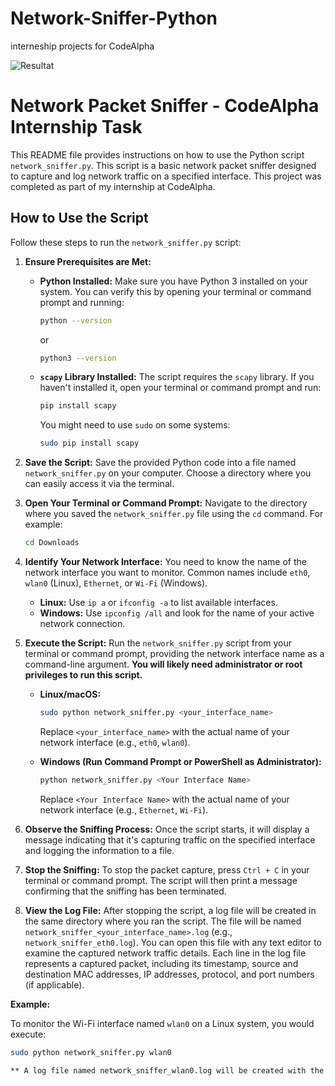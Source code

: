 # Network-Sniffer-Python

interneship projects for CodeAlpha

![Resultat](img/NetS)

# Network Packet Sniffer - CodeAlpha Internship Task

This README file provides instructions on how to use the Python script `network_sniffer.py`. This script is a basic network packet sniffer designed to capture and log network traffic on a specified interface. This project was completed as part of my internship at CodeAlpha.

## How to Use the Script

Follow these steps to run the `network_sniffer.py` script:

1.  **Ensure Prerequisites are Met:**

    - **Python Installed:** Make sure you have Python 3 installed on your system. You can verify this by opening your terminal or command prompt and running:
      ```bash
      python --version
      ```
      or
      ```bash
      python3 --version
      ```
    - **`scapy` Library Installed:** The script requires the `scapy` library. If you haven't installed it, open your terminal or command prompt and run:
      ```bash
      pip install scapy
      ```
      You might need to use `sudo` on some systems:
      ```bash
      sudo pip install scapy
      ```

2.  **Save the Script:** Save the provided Python code into a file named `network_sniffer.py` on your computer. Choose a directory where you can easily access it via the terminal.

3.  **Open Your Terminal or Command Prompt:** Navigate to the directory where you saved the `network_sniffer.py` file using the `cd` command. For example:

    ```bash
    cd Downloads
    ```

4.  **Identify Your Network Interface:** You need to know the name of the network interface you want to monitor. Common names include `eth0`, `wlan0` (Linux), `Ethernet`, or `Wi-Fi` (Windows).

    - **Linux:** Use `ip a` or `ifconfig -a` to list available interfaces.
    - **Windows:** Use `ipconfig /all` and look for the name of your active network connection.

5.  **Execute the Script:** Run the `network_sniffer.py` script from your terminal or command prompt, providing the network interface name as a command-line argument. **You will likely need administrator or root privileges to run this script.**

    - **Linux/macOS:**

      ```bash
      sudo python network_sniffer.py <your_interface_name>
      ```

      Replace `<your_interface_name>` with the actual name of your network interface (e.g., `eth0`, `wlan0`).

    - **Windows (Run Command Prompt or PowerShell as Administrator):**
      ```bash
      python network_sniffer.py <Your Interface Name>
      ```
      Replace `<Your Interface Name>` with the actual name of your network interface (e.g., `Ethernet`, `Wi-Fi`).

6.  **Observe the Sniffing Process:** Once the script starts, it will display a message indicating that it's capturing traffic on the specified interface and logging the information to a file.

7.  **Stop the Sniffing:** To stop the packet capture, press `Ctrl + C` in your terminal or command prompt. The script will then print a message confirming that the sniffing has been terminated.

8.  **View the Log File:** After stopping the script, a log file will be created in the same directory where you ran the script. The file will be named `network_sniffer_<your_interface_name>.log` (e.g., `network_sniffer_eth0.log`). You can open this file with any text editor to examine the captured network traffic details. Each line in the log file represents a captured packet, including its timestamp, source and destination MAC addresses, IP addresses, protocol, and port numbers (if applicable).

**Example:**

To monitor the Wi-Fi interface named `wlan0` on a Linux system, you would execute:

```bash
sudo python network_sniffer.py wlan0

** A log file named network_sniffer_wlan0.log will be created with the captured data **
```
